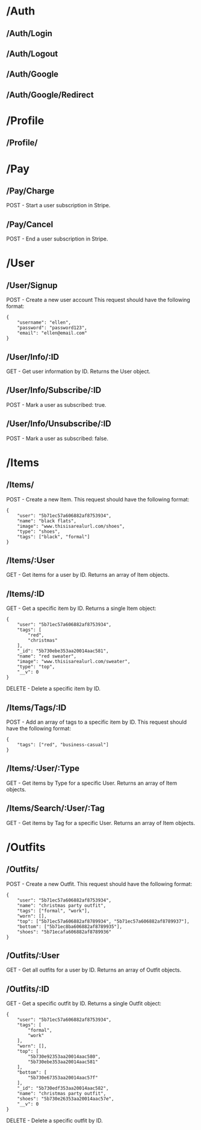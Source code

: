 # /Auth
## /Auth/Login
## /Auth/Logout
## /Auth/Google
## /Auth/Google/Redirect

# /Profile
## /Profile/

# /Pay
## /Pay/Charge
POST - Start a user subscription in Stripe.
## /Pay/Cancel
POST - End a user subscription in Stripe.

# /User
## /User/Signup
POST - Create a new user account
This request should have the following format:
```
{
    "username": "ellen",
    "password": "password123",
    "email": "ellen@email.com"
}
```
## /User/Info/:ID
GET - Get user information by ID. Returns the User object.
## /User/Info/Subscribe/:ID
POST - Mark a user as subscribed: true.
## /User/Info/Unsubscribe/:ID
POST - Mark a user as subscribed: false.

# /Items
## /Items/
POST - Create a new Item.
This request should have the following format:
```
{
	"user": "5b71ec57a606882af8753934",
    "name": "black flats",
	"image": "www.thisisarealurl.com/shoes",
	"type": "shoes",
	"tags": ["black", "formal"]
}
```
## /Items/:User
GET - Get items for a user by ID. Returns an array of Item objects.
## /Items/:ID
GET - Get a specific item by ID. Returns a single Item object:
```
{
    "user": "5b71ec57a606882af8753934",
    "tags": [
        "red",
        "christmas"
    ],
    "_id": "5b730ebe353aa20014aac581",
    "name": "red sweater",
    "image": "www.thisisarealurl.com/sweater",
    "type": "top",
    "__v": 0
}
```
DELETE - Delete a specific item by ID.
## /Items/Tags/:ID
POST - Add an array of tags to a specific item by ID.
This request should have the following format:
```
{
	"tags": ["red", "business-casual"]
}
```
## /Items/:User/:Type
GET - Get items by Type for a specific User. Returns an array of Item objects.
## /Items/Search/:User/:Tag
GET - Get items by Tag for a specific User. Returns an array of Item objects.

# /Outfits
## /Outfits/
POST - Create a new Outfit.
This request should have the following format:
```
{
	"user": "5b71ec57a606882af8753934",
    "name": "christmas party outfit",
	"tags": ["formal", "work"],
	"worn": [],
	"top": ["5b71ec57a606882af8789934", "5b71ec57a606882af8789937"],
	"bottom": ["5b71ec8ba606882af8789935"],
	"shoes": "5b71ecafa606882af8789936"
}
```
## /Outfits/:User
GET - Get all outfits for a user by ID. Returns an array of Outfit objects.
## /Outfits/:ID
GET - Get a specific outfit by ID. Returns a single Outfit object:
```
{
    "user": "5b71ec57a606882af8753934",
    "tags": [
        "formal",
        "work"
    ],
    "worn": [],
    "top": [
        "5b730e92353aa20014aac580",
        "5b730ebe353aa20014aac581"
    ],
    "bottom": [
        "5b730e67353aa20014aac57f"
    ],
    "_id": "5b730edf353aa20014aac582",
    "name": "christmas party outfit",
    "shoes": "5b730e26353aa20014aac57e",
    "__v": 0
}
```
DELETE - Delete a specific outfit by ID.
